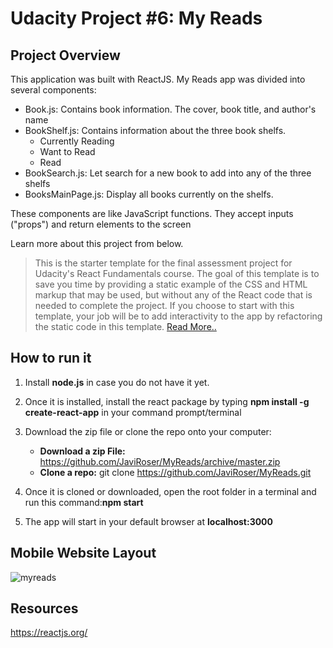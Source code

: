 # Udacity Project #6: My Reads

## Project Overview

This application was built with ReactJS. My Reads app was divided into several components:

- Book.js: Contains book information. The cover, book title, and author's name
- BookShelf.js: Contains information about the three book shelfs.
	- Currently Reading 
	- Want to Read
	- Read
- BookSearch.js: Let search for a new book to add into any of the three shelfs 
- BooksMainPage.js: Display all books currently on the shelfs.  

These components are like JavaScript functions. They accept inputs ("props") and return elements to the screen

Learn more about this project from below.

>This is the starter template for the final assessment project for Udacity's React Fundamentals course. The goal of this template is to save you time by providing a static example of the CSS and HTML markup that may be used, but without any of the React code that is needed to complete the project. If you choose to start with this template, your job will be to add interactivity to the app by refactoring the static code in this template. 
[Read More..]( https://github.com/udacity/reactnd-project-myreads-starter)
## How to run it 
1. Install **node.js** in case you do not have it yet. 
2. Once it is installed, install the react package by typing **npm install -g create-react-app** in your command prompt/terminal
3. Download the zip file or clone the repo onto your computer:
	-  **Download a zip File:** https://github.com/JaviRoser/MyReads/archive/master.zip
	-  **Clone a repo:**  git clone https://github.com/JaviRoser/MyReads.git

4. Once it is cloned or downloaded, open the root folder in a terminal and run this command:**npm start**
5. The app will start in your default browser at **localhost:3000**
   
## Mobile Website Layout

![myreads](https://user-images.githubusercontent.com/25829140/45979851-60c6e700-c01e-11e8-858a-55f24c463695.JPG)

## Resources

https://reactjs.org/


